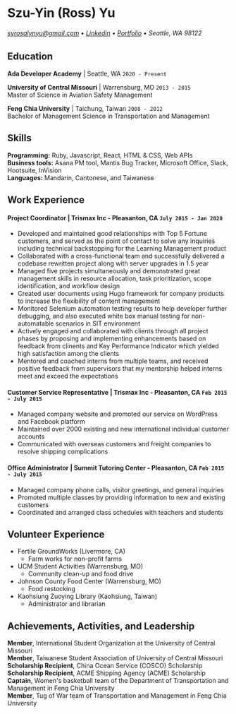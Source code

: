# Szu-Yin (Ross) Yu
###### [syrosalynyu@gmail.com](mailto:syrosalynyu@gmail.com) • [Linkedin](https://www.linkedin.com/in/syrosalynyu/)   • [Portfolio](https://syrosalynyu.github.io/)   • Seattle, WA 98122

## Education

**Ada Developer Academy** | Seattle, WA  `2020 - Present`
 
 
**University of Central Missouri** | Warrensburg, MO  `2013 - 2015`
<br>Master of Science in Aviation Safety Management

**Feng Chia University** | Taichung, Taiwan `2008 - 2012` 
<br>Bachelor of Management Science in Transportation and Management 

## Skills

**Programming:** Ruby, Javascript, React, HTML & CSS, Web APIs   
**Business tools:** Asana PM tool, Mantis Bug Tracker, Microsoft Office, Slack, Hootsuite, InVision  
**Languages:** Mandarin, Cantonese, and Taiwanese

## Work Experience

#### Project Coordinator | Trismax Inc - Pleasanton, CA `July 2015 - Jan 2020`

* Developed and maintained good relationships with Top 5 Fortune customers, and served as the point of contact to solve any inquiries including technical backstopping for the Learning Management product
* Collaborated with a cross-functional team and successfully delivered a codebase rewritten project along with server upgrades in 1.5 year
* Managed five projects simultaneously and demonstrated great management skills in resource allocation, task prioritization, scope identification, and workflow design 
* Created user documents using Hugo framework for company products to increase the flexibility of content management
* Monitored Selenium automation testing results to help developer further debugging, and also executed white box manual testing for non-automatable scenarios in SIT environment
* Actively engaged and collaborated with clients through all project phases by proposing and implementing enhancements based on feedback from clinents and Key Performance Indicator which yielded high satisfaction among the clients
* Mentored and coached interns from multiple teams, and received positive feedback from supervisors that my mentorship helped interns meet and exceed the expectations

#### Customer Service Representative | Trismax Inc - Pleasanton, CA `Feb 2015 - July 2015`
   
* Managed company website and promoted our service on WordPress and Facebook platform
* Maintained over 2000 existing and new international individual customer accounts
* Communicated with overseas customers and freight companies to resolve shipping complications

#### Office Administrator | Summit Tutoring Center - Pleasanton, CA `Feb 2015 - July 2015`

* Managed company phone calls, visitor greetings, and general inquiries
* Promoted multiple classes by providing information to new and existing customers
* Coordinated and arranged class schedules with teachers and students

## Volunteer Experience

* Fertile GroundWorks (Livermore, CA)
    * Farm works for non-profit farms
* UCM Student Activities (Warrensburg, MO)
    * Community clean-up and food drive 
* Johnson County Food Center (Warrensburg, MO)
    * Food restocking
* Kaohsiung Zuoying Library (Kaohsiung, Taiwan)
    * Administrator and librarian

## Achievements, Activities, and Leadership

**Member**, International Student Organization at the University of Central Missouri  
**Member**, Taiwanese Student Association of University of Central Missouri   
**Scholarship Recipient**, China Ocean Service (COSCO) Scholarship  
**Scholarship Recipient**, ACME Shipping Agency (ACME) Scholarship   
**Captain**, Women's basketball team of the Department of Transportation and Management in Feng Chia University  
**Member**, Tug of War team of Transportation and Management in Feng Chia University  
